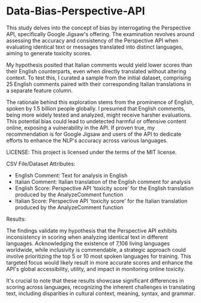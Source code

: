 # Data-Bias-Perspective-API
This study delves into the concept of bias by interrogating the Perspective API, specifically Google Jigsaw's offering. The examination revolves around assessing the accuracy and consistency of the Perspective API when evaluating identical text or messages translated into distinct languages, aiming to generate toxicity scores.

My hypothesis posited that Italian comments would yield lower scores than their English counterparts, even when directly translated without altering context. To test this, I curated a sample from the initial dataset, comprising 25 English comments paired with their corresponding Italian translations in a separate feature column.

The rationale behind this exploration stems from the prominence of English, spoken by 1.5 billion people globally. I presumed that English comments, being more widely tested and analyzed, might receive harsher evaluations. This potential bias could lead to undetected harmful or offensive content online, exposing a vulnerability in the API. If proven true, my recommendation is for Google Jigsaw and users of the API to dedicate efforts to enhance the NLP's accuracy across various languages.

LICENSE: This project is licensed under the terms of the MIT license.

CSV File/Dataset Attributes:

- English Comment: Text for analysis in English
- Italian Comment: Italian translation of the English comment for analysis
- English Score: Perspective API 'toxicity score' for the English translation produced by the AnalyzeComment function
- Italian Score: Perspective API 'toxicity score' for the Italian translation produced by the AnalyzeComment function

Results:

The findings validate my hypothesis that the Perspective API exhibits inconsistency in scoring when analyzing identical text in different languages. Acknowledging the existence of 7,106 living languages worldwide, while inclusivity is commendable, a strategic approach could involve prioritizing the top 5 or 10 most spoken languages for training. This targeted focus would likely result in more accurate scores and enhance the API's global accessibility, utility, and impact in monitoring online toxicity.

It's crucial to note that these results showcase significant differences in scoring across languages, recognizing the inherent challenges in translating text, including disparities in cultural context, meaning, syntax, and grammar.
